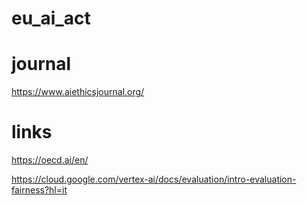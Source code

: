 # eu_ai_act


# journal
https://www.aiethicsjournal.org/

# links
https://oecd.ai/en/

https://cloud.google.com/vertex-ai/docs/evaluation/intro-evaluation-fairness?hl=it
